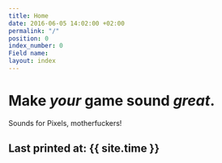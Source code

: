 ```yaml
---
title: Home
date: 2016-06-05 14:02:00 +02:00
permalink: "/"
position: 0
index_number: 0
Field name: 
layout: index
---
```


# **Make *your* game sound *great*.**

Sounds for Pixels, motherfuckers! 

## Last printed at: {{ site.time }}